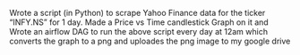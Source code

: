  Wrote a script (in Python) to scrape Yahoo Finance data for the ticker “INFY.NS” for 1 day. Made a Price vs Time candlestick Graph on it and Wrote an airflow DAG to run the above script every day at 12am which converts the graph to a png and uploades the png image to my google drive
